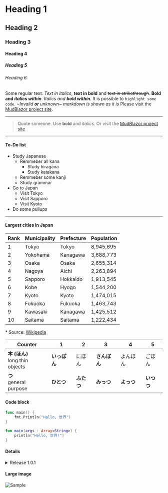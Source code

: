 ﻿# Heading 1
## Heading 2
### Heading 3
#### Heading 4
##### Heading 5
###### Heading 6

Some regular text. *Text in italics*, **text in bold** and ~~text in strikethrough~~.
**Bold and *italics within***.
*Italics and **bold within***.
It is possible to `highlight some code`.
*~Invalid **or** unknown~ markdown is shown as it is*
Please visit the [MudBlazor project site](https://mudblazor.com/).
***
> Quote someone.
> Use **bold** and *italics*.
> Or visit the [MudBlazor project site](https://mudblazor.com/).
***
#### To-Do list
- Study Japanese
  - Remmeber all kana
    - Study hiragana
    - Study katakana
  - Remmeber some kanji
  - Study grammar
- Go to Japan
  - Visit Tokyo
  - Visit Sapporo
  - Visit Kyoto
- Do some pullups
***
#### Largest cities in Japan
|Rank|Municipality|Prefecture|Population|
|-|-|-|-|
|1|Tokyo|Tokyo|8,945,695|
|2|Yokohama|Kanagawa|3,688,773|
|3|Osaka|Osaka|2,655,314|
|4|Nagoya|Aichi|2,263,894|
|5|Sapporo|Hokkaido|1,913,545|
|6|Kobe|Hyogo|1,544,200|
|7|Kyoto|Kyoto|1,474,015|
|8|Fukuoka|Fukuoka|1,463,743|
|9|Kawasaki|Kanagawa|1,425,512|
|10|Saitama|Saitama|1,222,434|

\* Source: [Wikipedia](https://en.wikipedia.org/wiki/Largest_cities_in_Japan_by_population_by_decade#2010)

|Counter|1|2|3|4|5|
|-|-|-|-|-|-|
|**本 (ほん)**<br>long thin objects|**いっぽん**|にほん|**さんぼん**|よんほん|ごほん|
|**つ**<br>general purpose|**ひとつ**|**ふたつ**|**みっつ**|**よっつ**|**いつつ**|

#### Code block
```go
func main() {
    fmt.Println("Hello, 世界")
}
```

```kotlin
fun main(args : Array<String>) {
    println("Hello, 世界!")
}
```

#### Details
<details>
  <summary markdown="span">Release 1.0.1</summary>
**New**
-  Error fixes.
</details>

#### Large image
![Sample](https://wallpapers.com/images/featured/qbc6mlnwowjbszld.jpg "Sample")
